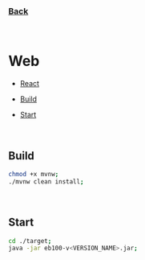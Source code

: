
### [Back](../README.md)

<br>

# Web

- [React](./react/README.md)

- [Build](#Build)

- [Start](#Start)

<br>

## Build

```zsh
chmod +x mvnw;
./mvnw clean install;
```

<br>

## Start

```zsh
cd ./target;
java -jar eb100-v<VERSION_NAME>.jar;
```

<br>
